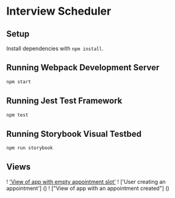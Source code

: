 # Interview Scheduler

## Setup

Install dependencies with `npm install`.

## Running Webpack Development Server

```sh
npm start
```

## Running Jest Test Framework

```sh
npm test
```

## Running Storybook Visual Testbed

```sh
npm run storybook
```

## Views

! ['View of app with empty appointment slot']()
! ['User creating an appointment'] ()
! ["View of app with an appointment created"] ()

